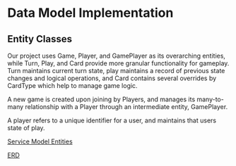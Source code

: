# Data Model Implementation

## Entity Classes
Our project uses Game, Player, and GamePlayer as its overarching entities, while Turn, Play, and Card provide
more granular functionality for gameplay. Turn maintains current turn state, play maintains a record of previous state changes 
and logical operations, and Card contains several overrides by CardType which help to manage game logic.

A new game is created upon joining by Players, and manages its many-to-many relationship with a Player through an intermediate
entity, GamePlayer.

A player refers to a unique identifier for a user, and maintains that users state of play.

[Service Model Entities](https://github.com/dannyseymour/dominion-endpoint-test-spring/tree/master/src/main/java/edu/cnm/deepdive/dominionendpointtestspring/model/entity)

[ERD](/docs/Screen%20Shot%202019-12-05%20at%203.18.30%20PM.png)  






